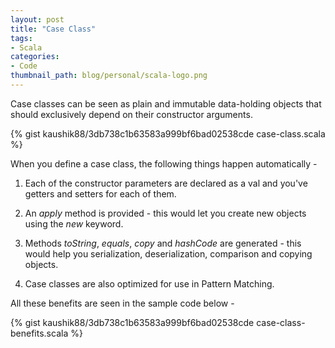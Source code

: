```yaml
---
layout: post
title: "Case Class"
tags:
- Scala
categories:
- Code
thumbnail_path: blog/personal/scala-logo.png
---
```


Case classes can be seen as plain and immutable data-holding objects that should exclusively depend on their constructor arguments.

{% gist kaushik88/3db738c1b63583a999bf6bad02538cde case-class.scala %}

When you define a case class, the following things happen automatically - 

1. Each of the constructor parameters are declared as a val and you've getters and setters for each of them.

2. An *apply* method is provided - this would let you create new objects using the *new* keyword.

3. Methods *toString*, *equals*, *copy* and *hashCode* are generated - this would help you serialization, deserialization, comparison and copying objects.

4. Case classes are also optimized for use in Pattern Matching.

All these benefits are seen in the sample code below - 

{% gist kaushik88/3db738c1b63583a999bf6bad02538cde case-class-benefits.scala %}